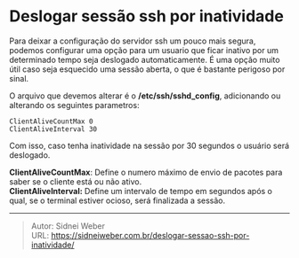 # Deslogar sessão ssh por inatividade

Para deixar a configuração do servidor ssh um pouco mais segura, podemos configurar uma opção para um usuario que ficar inativo por um determinado tempo seja deslogado automaticamente. É uma opção muito útil caso seja esquecido uma sessão aberta, o que é bastante perigoso por sinal.

O arquivo que devemos alterar é o **/etc/ssh/sshd_config**, adicionando ou alterando os seguintes parametros:

```shell
ClientAliveCountMax 0
ClientAliveInterval 30
```

Com isso, caso tenha inatividade na sessão por 30 segundos o usuário será deslogado.

**ClientAliveCountMax**: Define o numero máximo de envio de pacotes para saber se o cliente está ou não ativo.  
**ClientAliveInterval:** Define um intervalo de tempo em segundos após o qual, se o terminal estiver ocioso, será finalizada a sessão.

---

> Autor: Sidnei Weber  
> URL: https://sidneiweber.com.br/deslogar-sessao-ssh-por-inatividade/  

